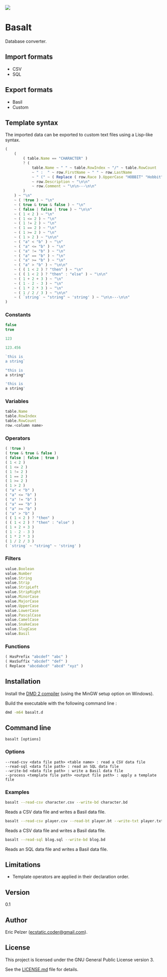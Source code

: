 ![](https://github.com/senselogic/BASALT/blob/master/LOGO/basalt.png)

# Basalt

Database converter.

## Import formats

*   CSV
*   SQL

## Export formats

*   Basil
*   Custom

## Template syntax

The imported data can be exported to custom text files using a Lisp-like syntax.

```javascript
(
    (
        ( table.Name == "CHARACTER" )
        ? (
            table.Name ~ " " ~ table.RowIndex ~ "/" ~ table.RowCount
            ~ " :  " ~ row.FirstName ~ " " ~ row.LastName
            ~ " (" ~ ( Replace ( row.Race ).UpperCase "HOBBIT" "Hobbit" ) ~ ")\n\n"
            ~ row.Description ~ "\n\n"
            ~ row.Comment ~ "\n\n---\n\n"
        )
    ) ~ "\n"
    ~ ( !true ) ~ "\n"
    ~ ( true & true & false ) ~ "\n"
    ~ ( false | false | true ) ~ "\n\n"
    ~ ( 1 < 2 ) ~ "\n"
    ~ ( 1 <= 2 ) ~ "\n"
    ~ ( 1 != 2 ) ~ "\n"
    ~ ( 1 == 2 ) ~ "\n"
    ~ ( 1 >= 2 ) ~ "\n"
    ~ ( 1 > 2 ) ~ "\n\n"
    ~ ( "a" < "b" ) ~ "\n"
    ~ ( "a" <= "b" ) ~ "\n"
    ~ ( "a" != "b" ) ~ "\n"
    ~ ( "a" == "b" ) ~ "\n"
    ~ ( "a" >= "b" ) ~ "\n"
    ~ ( "a" > "b" ) ~ "\n\n"
    ~ ( ( 1 < 2 ) ? "then" ) ~ "\n"
    ~ ( ( 1 < 2 ) ? "then" : "else" ) ~ "\n\n"
    ~ ( 1 + 2 + 3 ) ~ "\n"
    ~ ( 1 - 2 - 3 ) ~ "\n"
    ~ ( 1 * 2 * 3 ) ~ "\n"
    ~ ( 1 / 2 / 3 ) ~ "\n\n"
    ~ ( `string` ~ "string" ~ 'string' ) ~ "\n\n---\n\n"
)
```

### Constants

```javascript
false
true

123

123.456

`this is
a string`

"this is
a string"

'this is
a string'
```

### Variables

```javascript
table.Name
table.RowIndex
table.RowCount
row.<column name>
```

### Operators

```javascript
( !true )
( true & true & false )
( false | false | true )
( 1 < 2 )
( 1 <= 2 )
( 1 != 2 )
( 1 == 2 )
( 1 >= 2 )
( 1 > 2 )
( "a" < "b" )
( "a" <= "b" )
( "a" != "b" )
( "a" == "b" )
( "a" >= "b" )
( "a" > "b" )
( ( 1 < 2 ) ? "then" )
( ( 1 < 2 ) ? "then" : "else" )
( 1 + 2 + 3 )
( 1 - 2 - 3 )
( 1 * 2 * 3 )
( 1 / 2 / 3 )
( `string` ~ "string" ~ 'string' )
```

### Filters

```javascript
value.Boolean
value.Number
value.String
value.Strip
value.StripLeft
value.StripRight
value.MinorCase
value.MajorCase
value.UpperCase
value.LowerCase
value.PascalCase
value.CamelCase
value.SnakeCase
value.SlugCase
value.Basil
```

### Functions

```javascript
( HasPrefix "abcdef" "abc" )
( HasSuffix "abcdef" "def" )
( Replace "abcdabcd" "abcd" "xyz" )
```

## Installation

Install the [DMD 2 compiler](https://dlang.org/download.html) (using the MinGW setup option on Windows).

Build the executable with the following command line :

```bash
dmd -m64 basalt.d
```

## Command line

```
basalt [options]
```

### Options

```
--read-csv <data file path> <table name> : read a CSV data file
--read-sql <data file path> : read an SQL data file
--write-bd <data file path> : write a Basil data file
--process <template file path> <output file path> : apply a template file
```

### Examples

```bash
basalt --read-csv character.csv --write-bd character.bd
```

Reads a CSV data file and writes a Basil data file.

```bash
basalt --read-csv player.csv --read-bt player.bt --write-txt player.txt
```

Reads a CSV data file and writes a Basil data file.

```bash
basalt --read-sql blog.sql --write-bd blog.bd
```

Reads an SQL data file and writes a Basil data file.

## Limitations

*   Template operators are applied in their declaration order.

## Version

0.1

## Author

Eric Pelzer (ecstatic.coder@gmail.com).

## License

This project is licensed under the GNU General Public License version 3.

See the [LICENSE.md](LICENSE.md) file for details.
